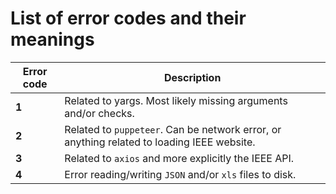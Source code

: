 # List of error codes and their meanings

Error code | Description
---|---
**1** | Related to yargs. Most likely missing arguments and/or checks.
**2** | Related to `puppeteer`. Can be network error, or anything related to loading IEEE website.
**3** | Related to `axios` and more explicitly the IEEE API.
**4** | Error reading/writing `JSON` and/or `xls` files to disk.

